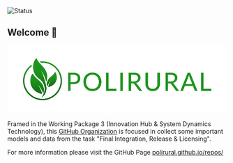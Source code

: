 ![Status](https://img.shields.io/badge/Status-Work%20in%20progress-orange?style=plastic)

## Welcome 👋

![Polirural](/profile/logo_polirural.png)

Framed in the Working Package 3 (Innovation Hub & System Dynamics Technology), this [GitHub Organization](https://docs.github.com/en/organizations/collaborating-with-groups-in-organizations/about-organizations) is focused in collect some important models and data from the task "Final Integration, Release & Licensing".

For more information please visit the GitHub Page [polirural.github.io/repos/](https://polirural.github.io/repos/)
